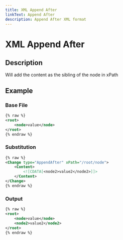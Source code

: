 ```yaml
---
title: XML Append After
linkText: Append After
description: Append After XML format
---
```


# XML Append After

## Description

Will add the content as the sibling of the node in xPath

## Example

### Base File

```XML
{% raw %}
<root>
    <node>value</node>
</root>
{% endraw %}
```

### Substitution

```XML
{% raw %}
<Change type="AppendAfter" xPath="/root/node">
    <Content>
        <![CDATA[<node2>value2</node2>]]>
    </Content>
</Change>
{% endraw %}
```

### Output

```XML
{% raw %}
<root>
    <node>value</node>
    <node2>value2</node2>
</root>
{% endraw %}
```
